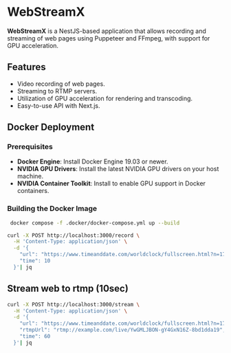 # WebStreamX

**WebStreamX** is a NestJS-based application that allows recording and streaming of web pages using Puppeteer and FFmpeg, with support for GPU acceleration.

## Features

-   Video recording of web pages.
-   Streaming to RTMP servers.
-   Utilization of GPU acceleration for rendering and transcoding.
-   Easy-to-use API with Next.js.

## Docker Deployment

### Prerequisites

-   **Docker Engine**: Install Docker Engine 19.03 or newer.
-   **NVIDIA GPU Drivers**: Install the latest NVIDIA GPU drivers on your host machine.
-   **NVIDIA Container Toolkit**: Install to enable GPU support in Docker containers.

### Building the Docker Image

```bash
 docker compose -f .docker/docker-compose.yml up --build
```

```bash
curl -X POST http://localhost:3000/record \
  -H 'Content-Type: application/json' \
  -d '{
    "url": "https://www.timeanddate.com/worldclock/fullscreen.html?n=177",
    "time": 10
  }'| jq
```

## Stream web to rtmp (10sec)

```bash
curl -X POST http://localhost:3000/stream \
  -H 'Content-Type: application/json' \
  -d '{
    "url": "https://www.timeanddate.com/worldclock/fullscreen.html?n=177",
    "rtmpUrl": "rtmp://example.com/live/YwGMLJBON-gY4GxN16Z-8bd1dda19",
    "time": 60
  }'| jq
```

